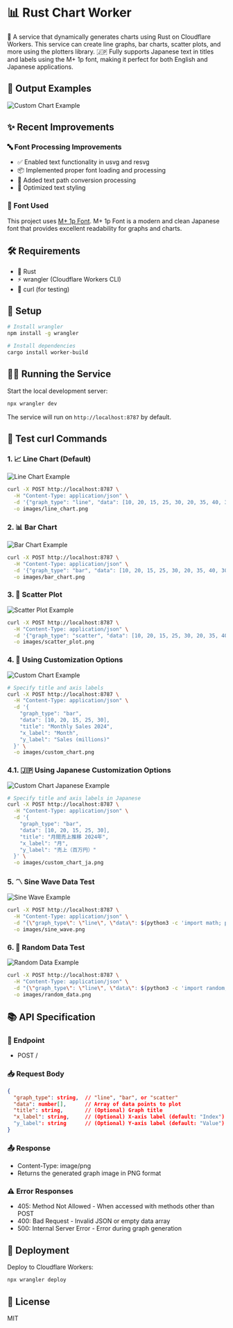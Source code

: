 # 📊 Rust Chart Worker

🚀 A service that dynamically generates charts using Rust on Cloudflare Workers.
This service can create line graphs, bar charts, scatter plots, and more using the plotters library.
🇯🇵 Fully supports Japanese text in titles and labels using the M+ 1p font, making it perfect for both English and Japanese applications.

## 🎨 Output Examples

![Custom Chart Example](images/custom_chart.png)

## ✨ Recent Improvements

### 🔤 Font Processing Improvements
- ✅ Enabled text functionality in usvg and resvg
- 📦 Implemented proper font loading and processing
- 🔄 Added text path conversion processing
- 🎯 Optimized text styling

### 📝 Font Used
This project uses [M+ 1p Font](https://mplusfonts.github.io/).
M+ 1p Font is a modern and clean Japanese font that provides excellent readability for graphs and charts.

## 🛠️ Requirements

- 🦀 Rust
- ⚡ wrangler (Cloudflare Workers CLI)
- 🔧 curl (for testing)

## 🚀 Setup

```bash
# Install wrangler
npm install -g wrangler

# Install dependencies
cargo install worker-build
```

## 🏃‍♂️ Running the Service

Start the local development server:

```bash
npx wrangler dev
```

The service will run on `http://localhost:8787` by default.

## 🧪 Test curl Commands

### 1. 📈 Line Chart (Default)

![Line Chart Example](images/line_chart.png)

```bash
curl -X POST http://localhost:8787 \
  -H "Content-Type: application/json" \
  -d '{"graph_type": "line", "data": [10, 20, 15, 25, 30, 20, 35, 40, 30, 45]}' \
  -o images/line_chart.png
```

### 2. 📊 Bar Chart

![Bar Chart Example](images/bar_chart.png)

```bash
curl -X POST http://localhost:8787 \
  -H "Content-Type: application/json" \
  -d '{"graph_type": "bar", "data": [10, 20, 15, 25, 30, 20, 35, 40, 30, 45]}' \
  -o images/bar_chart.png
```

### 3. 🔵 Scatter Plot

![Scatter Plot Example](images/scatter_plot.png)

```bash
curl -X POST http://localhost:8787 \
  -H "Content-Type: application/json" \
  -d '{"graph_type": "scatter", "data": [10, 20, 15, 25, 30, 20, 35, 40, 30, 45]}' \
  -o images/scatter_plot.png
```

### 4. 🎨 Using Customization Options

![Custom Chart Example](images/custom_chart.png)

```bash
# Specify title and axis labels
curl -X POST http://localhost:8787 \
  -H "Content-Type: application/json" \
  -d '{
    "graph_type": "bar",
    "data": [10, 20, 15, 25, 30],
    "title": "Monthly Sales 2024",
    "x_label": "Month",
    "y_label": "Sales (millions)"
  }' \
  -o images/custom_chart.png
```

### 4.1. 🇯🇵 Using Japanese Customization Options

![Custom Chart Japanese Example](images/custom_chart_ja.png)

```bash
# Specify title and axis labels in Japanese
curl -X POST http://localhost:8787 \
  -H "Content-Type: application/json" \
  -d '{
    "graph_type": "bar",
    "data": [10, 20, 15, 25, 30],
    "title": "月間売上推移 2024年",
    "x_label": "月",
    "y_label": "売上（百万円）"
  }' \
  -o images/custom_chart_ja.png
```

### 5. 〽️ Sine Wave Data Test

![Sine Wave Example](images/sine_wave.png)

```bash
curl -X POST http://localhost:8787 \
  -H "Content-Type: application/json" \
  -d "{\"graph_type\": \"line\", \"data\": $(python3 -c 'import math; print([math.sin(x/10)*10 + 20 for x in range(50)])')}" \
  -o images/sine_wave.png
```

### 6. 🎲 Random Data Test

![Random Data Example](images/random_data.png)

```bash
curl -X POST http://localhost:8787 \
  -H "Content-Type: application/json" \
  -d "{\"graph_type\": \"line\", \"data\": $(python3 -c 'import random; print([random.uniform(0, 100) for _ in range(20)])')}" \
  -o images/random_data.png
```

## 📚 API Specification

### 🔌 Endpoint
- POST /

### 📥 Request Body
```json
{
  "graph_type": string,  // "line", "bar", or "scatter"
  "data": number[],      // Array of data points to plot
  "title": string,       // (Optional) Graph title
  "x_label": string,     // (Optional) X-axis label (default: "Index")
  "y_label": string      // (Optional) Y-axis label (default: "Value")
}
```

### 📤 Response
- Content-Type: image/png
- Returns the generated graph image in PNG format

### ⚠️ Error Responses
- 405: Method Not Allowed - When accessed with methods other than POST
- 400: Bad Request - Invalid JSON or empty data array
- 500: Internal Server Error - Error during graph generation

## 🚀 Deployment

Deploy to Cloudflare Workers:

```bash
npx wrangler deploy
```

## 📜 License

MIT
